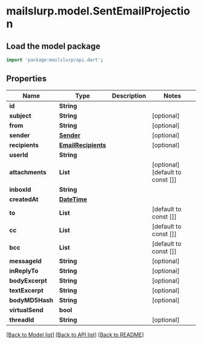 # mailslurp.model.SentEmailProjection

## Load the model package
```dart
import 'package:mailslurp/api.dart';
```

## Properties
Name | Type | Description | Notes
------------ | ------------- | ------------- | -------------
**id** | **String** |  | 
**subject** | **String** |  | [optional] 
**from** | **String** |  | [optional] 
**sender** | [**Sender**](Sender) |  | [optional] 
**recipients** | [**EmailRecipients**](EmailRecipients) |  | [optional] 
**userId** | **String** |  | 
**attachments** | **List<String>** |  | [optional] [default to const []]
**inboxId** | **String** |  | 
**createdAt** | [**DateTime**](DateTime) |  | 
**to** | **List<String>** |  | [default to const []]
**cc** | **List<String>** |  | [default to const []]
**bcc** | **List<String>** |  | [default to const []]
**messageId** | **String** |  | [optional] 
**inReplyTo** | **String** |  | [optional] 
**bodyExcerpt** | **String** |  | [optional] 
**textExcerpt** | **String** |  | [optional] 
**bodyMD5Hash** | **String** |  | [optional] 
**virtualSend** | **bool** |  | 
**threadId** | **String** |  | [optional] 

[[Back to Model list]](../README#documentation-for-models) [[Back to API list]](../README#documentation-for-api-endpoints) [[Back to README]](../README)


